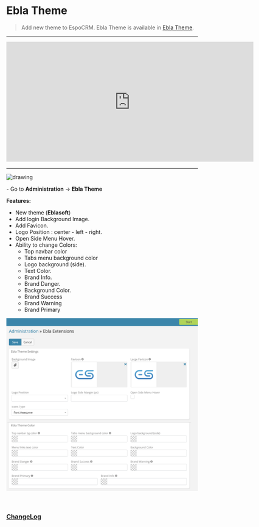 # Ebla Theme <a href="https://www.eblasoft.com.tr/espocrm-extension-page/espocrm-ebla-theme" target="_blank" id="ext-version" data-id="63903277397107cc5"></a>

> Add new theme to EspoCRM.
> Ebla Theme is available in [Ebla Theme](https://www.eblasoft.com.tr/espocrm-extension-page/espocrm-ebla-theme).

---

<iframe width="650" height="315" src="https://www.youtube.com/embed/UJX262flBZw" frameborder="0" allow="accelerometer; autoplay; clipboard-write; encrypted-media; gyroscope; picture-in-picture" allowfullscreen></iframe>

---

<img src="https://eblasoft.github.io/documentation/_static/images/espocrm-extensions/theme/theme.png" alt="drawing" style="width:200px;"/>

<br>

*-* Go to **Administration** -> **Ebla Theme**

**Features:**

* New theme (**Eblasoft**)
* Add login Background Image.
* Add Favicon.
* Logo Position : center - left - right.
* Open Side Menu Hover.
* Ability to change Colors:
    - Top navbar color
    - Tabs menu background color
    - Logo background (side).
    - Text Color.
    - Brand Info.
    - Brand Danger.
    - Background Color.
    - Brand Success
    - Brand Warning
    - Brand Primary


![Ebla Theme](../../_static/images/espocrm-extensions/theme/theme-set.png)


<br>

### <font color=gray> [ChangeLog](changelog.md) </font>

